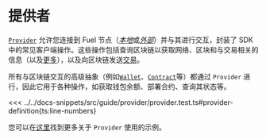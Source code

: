 # 提供者

[`Provider`](../../api/Account/Provider.md) 允许您连接到 Fuel 节点（[_*本地*_](../../getting-started.md#connecting-to-a-local-node)或[_*外部*_](../../getting-started.md#connecting-to-the-testnet)）并与其进行交互，封装了 SDK 中的常见客户端操作。这些操作包括查询区块链以获取网络、区块和与交易相关的信息（以及[更多](../../api/Account/Provider.md)），以及向区块链发送[交易](../transactions/index.md)。

所有与区块链交互的高级抽象（例如[`Wallet`](../wallets/index.md)、[`Contract`](../contracts/index.md)等）都通过 `Provider` 进行，因此它用于各种操作，如获取钱包余额、部署合约、查询其状态等。

<<< ../../docs-snippets/src/guide/provider/provider.test.ts#provider-definition{ts:line-numbers}

您可以在[这里](querying-the-chain.md)找到更多关于 `Provider` 使用的示例。